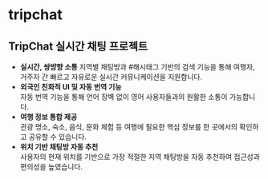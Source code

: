 # tripchat
## TripChat 실시간 채팅 프로젝트 

- **실시간, 쌍뱡향 소통**
  지역별 채팅방과 #해시태그 기반의 검색 기능을 통해 여행자, 거주자 간 빠르고 자유로운 실시간 커뮤니케이션을 지원합니다.
- **외국인 친화적 UI 및 자동 번역 기능**  
  자동 번역 기능을 통해 언어 장벽 없이 영어 사용자들과의 원활한 소통이 가능합니다.
- **여행 정보 통합 제공**  
  관광 명소, 숙소, 음식, 문화 체험 등 여행에 필요한 핵심 정보를 한 곳에서의 확인하고 공유할 수 있습니다.
- **위치 기반 채팅방 자동 추천**  
  사용자의 현재 위치를 기반으로 가장 적절한 지역 채팅방을 자동 추천하여 접근성과 편의성을 높였습니다. 
